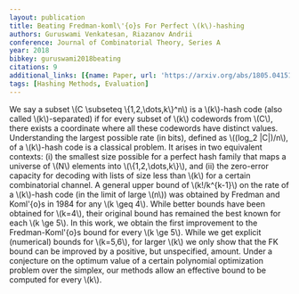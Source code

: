 ```yaml
---
layout: publication
title: Beating Fredman-koml\'{o}s For Perfect \(k\)-hashing
authors: Guruswami Venkatesan, Riazanov Andrii
conference: Journal of Combinatorial Theory, Series A
year: 2018
bibkey: guruswami2018beating
citations: 9
additional_links: [{name: Paper, url: 'https://arxiv.org/abs/1805.04151'}]
tags: [Hashing Methods, Evaluation]
---
```

We say a subset \\(C \subseteq \\{1,2,\dots,k\\}^n\\) is a \\(k\\)-hash code (also
called \\(k\\)-separated) if for every subset of \\(k\\) codewords from \\(C\\), there
exists a coordinate where all these codewords have distinct values.
Understanding the largest possible rate (in bits), defined as \\((log_2 |C|)/n\\),
of a \\(k\\)-hash code is a classical problem. It arises in two equivalent
contexts: (i) the smallest size possible for a perfect hash family that maps a
universe of \\(N\\) elements into \\(\\{1,2,\dots,k\\}\\), and (ii) the zero-error
capacity for decoding with lists of size less than \\(k\\) for a certain
combinatorial channel.
  A general upper bound of \\(k!/k^\{k-1\}\\) on the rate of a \\(k\\)-hash code (in the
limit of large \\(n\\)) was obtained by Fredman and Koml\'\{o\}s in 1984 for any \\(k
\geq 4\\). While better bounds have been obtained for \\(k=4\\), their original bound
has remained the best known for each \\(k \ge 5\\). In this work, we obtain the
first improvement to the Fredman-Koml\'\{o\}s bound for every \\(k \ge 5\\). While we
get explicit (numerical) bounds for \\(k=5,6\\), for larger \\(k\\) we only show that
the FK bound can be improved by a positive, but unspecified, amount. Under a
conjecture on the optimum value of a certain polynomial optimization problem
over the simplex, our methods allow an effective bound to be computed for every
\\(k\\).